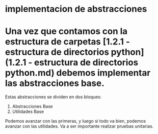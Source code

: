 # implementacion de abstracciones

# Una vez que contamos con la estructura de carpetas [1.2.1 - estructura de directorios python](1.2.1 - estructura de directorios python.md) debemos implementar las abstracciones base.

Estas abstracciones se dividen en dos bloques:

1. Abstracciones Base
2. Utilidades Base

Podemos avanzar con las primeras, y luego si todo va bien, podemos avanzar con las utilidades. Va a ser importante realizar pruebas unitarias.
